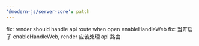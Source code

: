 ```yaml
---
'@modern-js/server-core': patch
---
```


fix: render should handle api route when open enableHandleWeb
fix: 当开启了 enableHandleWeb, render 应该处理 api 路由
